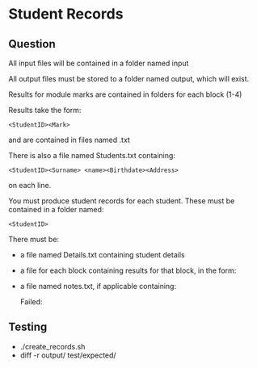 Student Records
===============

Question
--------

All input files will be contained in a folder named input

All output files must be stored to a folder named output, which will exist.

Results for module marks are contained in folders for each block (1-4)

Results take the form:

    <StudentID><Mark>

and are contained in files named <modulecode>.txt

There is also a file named Students.txt containing:

    <StudentID><Surname> <name><Birthdate><Address>

on each line.

You must produce student records for each student. These must be contained in a folder named:

    <StudentID>

There must be:

* a file named Details.txt containing student details

* a file for each block containing results for that block, in the form:

    <ModuleID> <Mark>

* a file named notes.txt, if applicable containing:

    Failed:
    <ModuleID>

Testing
-------
* ./create_records.sh
* diff -r output/ test/expected/
